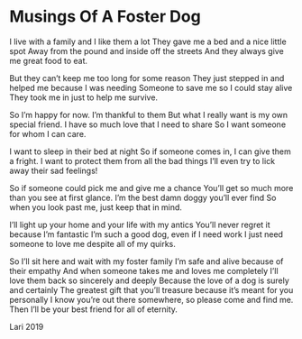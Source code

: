 # Musings Of A Foster Dog

I live with a family and I like them a lot
They gave me a bed and a nice little spot
Away from the pound and inside off the streets
And they always give me great food to eat.

But they can’t keep me too long for some reason
They just stepped in and helped me because I was needing
Someone to save me so I could stay alive
They took me in just to help me survive.

So I’m happy for now. I’m thankful to them
But what I really want is my own special friend.
I have so much love that I need to share
So I want someone for whom I can care.

I want to sleep in their bed at night 
So if someone comes in, I can give them a fright.
I want to protect them from all the bad things
I’ll even try to lick away their sad feelings!

So if someone could pick me and give me a chance
You’ll get so much more than you see at first glance.
I’m the best damn doggy you’ll ever find
So when you look past me, just keep that in mind.

I’ll light up your home and your life with my antics
You’ll never regret it because I’m fantastic
I’m such a good dog, even if I need work
I just need someone to love me despite all of my quirks.

So I’ll sit here and wait with my foster family
I’m safe and alive because of their empathy
And when someone takes me and loves me completely
I’ll love them back so sincerely and deeply
Because the love of a dog is surely and certainly
The greatest gift that you’ll treasure because it’s meant for you personally
I know you’re out there somewhere, so please come and find me.
Then I’ll be your best friend for all of eternity.


Lari 2019
